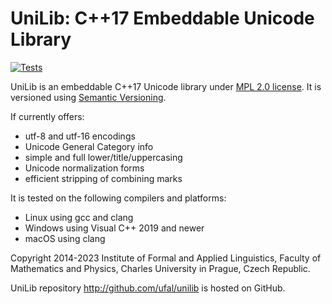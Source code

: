 # UniLib: C++17 Embeddable Unicode Library
[![Tests](https://github.com/ufal/unilib/actions/workflows/tests.yml/badge.svg)](https://github.com/ufal/unilib/actions/workflows/tests.yml)

UniLib is an embeddable C++17 Unicode library under
[MPL 2.0 license](http://www.mozilla.org/MPL/2.0/).
It is versioned using [Semantic Versioning](http://semver.org/).

If currently offers:
- utf-8 and utf-16 encodings
- Unicode General Category info
- simple and full lower/title/uppercasing
- Unicode normalization forms
- efficient stripping of combining marks

It is tested on the following compilers and platforms:
- Linux using gcc and clang
- Windows using Visual C++ 2019 and newer
- macOS using clang

Copyright 2014-2023 Institute of Formal and Applied Linguistics, Faculty
of Mathematics and Physics, Charles University in Prague, Czech Republic.

UniLib repository http://github.com/ufal/unilib is hosted on GitHub.

